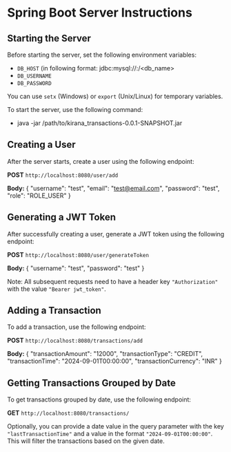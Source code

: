 
# Spring Boot Server Instructions

## Starting the Server

Before starting the server, set the following environment variables:
- `DB_HOST` (in following format: jdbc:mysql://<host>:<port>/<db_name>
- `DB_USERNAME`
- `DB_PASSWORD`

You can use `setx` (Windows) or `export` (Unix/Linux) for temporary variables.

To start the server, use the following command:

- java -jar /path/to/kirana_transactions-0.0.1-SNAPSHOT.jar

## Creating a User

After the server starts, create a user using the following endpoint:

**POST** `http://localhost:8080/user/add`

**Body:**
{
"username": "test",
"email": "test@email.com",
"password": "test",
"role": "ROLE_USER"
}

## Generating a JWT Token

After successfully creating a user, generate a JWT token using the following endpoint:

**POST** `http://localhost:8080/user/generateToken`

**Body:**
{
"username": "test",
"password": "test"
}


Note: All subsequent requests need to have a header key `"Authorization"` with the value `"Bearer jwt_token"`.

## Adding a Transaction

To add a transaction, use the following endpoint:

**POST** `http://localhost:8080/transactions/add`

**Body:**
{
"transactionAmount": "12000",
"transactionType": "CREDIT",
"transactionTime": "2024-09-01T00:00:00",
"transactionCurrency": "INR"
}


## Getting Transactions Grouped by Date

To get transactions grouped by date, use the following endpoint:

**GET** `http://localhost:8080/transactions/`

Optionally, you can provide a date value in the query parameter with the key `"lastTransactionTime"` and a value in the format `"2024-09-01T00:00:00"`. This will filter the transactions based on the given date.
